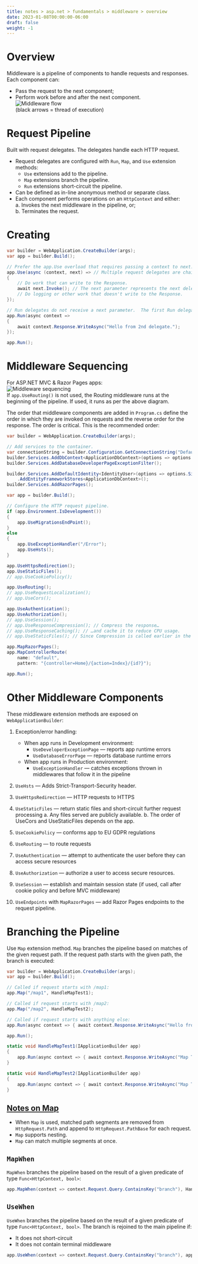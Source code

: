 ```yaml
---
title: notes > asp.net > fundamentals > middleware > overview
date: 2023-01-08T00:00:00-06:00
draft: false
weight: -1
---
```


# Overview
Middleware is a pipeline of components to handle requests and responses.  Each component can:
- Pass the request to the next component;
- Perform work before and after the next component.  
![Middleware flow](./middleware-flow.png)  
(black arrows = thread of execution)

# Request Pipeline
Built with request delegates.  The delegates handle each HTTP request.
- Request delegates are configured with `Run`, `Map`, and `Use` extension methods:
	- `Use` extensions add to the pipeline.
	- `Map` extensions branch the pipeline.
	- `Run` extensions short-circuit the pipeline.
- Can be defined as in-line anonymous method or separate class.
- Each component performs operations on an `HttpContext` and either:  
  a. Invokes the next middleware in the pipeline, or;  
  b. Terminates the request.  

# Creating
```cs
var builder = WebApplication.CreateBuilder(args);
var app = builder.Build();

// Prefer the app.Use overload that requires passing a context to next: it saves two internal per-request allocations versus its other overload.
app.Use(async (context, next) => // Multiple request delegates are chained with Use
{
    // Do work that can write to the Response.
    await next.Invoke(); // The next parameter represents the next delegate in the pipeline. If next is not called, the pipeline is short-circuited.
    // Do logging or other work that doesn't write to the Response.
});

// Run delegates do not receive a next parameter.  The first Run delegate is always terminal.  Any Use or Run delegates added after this one are not called:
app.Run(async context =>
{
    await context.Response.WriteAsync("Hello from 2nd delegate.");
});

app.Run();
```

# Middleware Sequencing
For ASP.NET MVC & Razor Pages apps:  
![Middleware sequencing](./middleware-sequencing.png)  
If `app.UseRouting()` is not used, the Routing middleware runs at the beginning of the pipeline.  If used, it runs as per the above diagram.

The order that middleware components are added in `Program.cs` define the order in which they are invoked on requests and the reverse order for the response.  The order is critical. This is the recommended order:
```cs
var builder = WebApplication.CreateBuilder(args);

// Add services to the container.
var connectionString = builder.Configuration.GetConnectionString("DefaultConnection");
builder.Services.AddDbContext<ApplicationDbContext>(options => options.UseSqlServer(connectionString));
builder.Services.AddDatabaseDeveloperPageExceptionFilter();

builder.Services.AddDefaultIdentity<IdentityUser>(options => options.SignIn.RequireConfirmedAccount = true)
    .AddEntityFrameworkStores<ApplicationDbContext>();
builder.Services.AddRazorPages();

var app = builder.Build();

// Configure the HTTP request pipeline.
if (app.Environment.IsDevelopment())
{
    app.UseMigrationsEndPoint();
}
else
{
    app.UseExceptionHandler("/Error");
    app.UseHsts();
}

app.UseHttpsRedirection();
app.UseStaticFiles();
// app.UseCookiePolicy();

app.UseRouting();
// app.UseRequestLocalization();
// app.UseCors();

app.UseAuthentication();
app.UseAuthorization();
// app.UseSession();
// app.UseResponseCompression(); // Compress the response…
// app.UseResponseCaching(); // …and cache it to reduce CPU usage.
// app.UseStaticFiles(); // Since Compression is called earlier in the pipeline, static files are also compressed.

app.MapRazorPages();
app.MapControllerRoute(
    name: "default",
    pattern: "{controller=Home}/{action=Index}/{id?}");

app.Run();
```
# Other Middleware Components
These middleware extension methods are exposed on `WebApplicationBuilder`:
1. Exception/error handling:
    - When app runs in Development environment:
        - `UseDeveloperExceptionPage` — reports app runtime errors
        - `UseDatabaseErrorPage` — reports database runtime errors
    - When app runs in Production environment:
        - `UseExceptionHandler` — catches exceptions thrown in middlewares that follow it in the pipeline

2. `UseHsts` — Adds Strict-Transport-Security header.
3. `UseHttpsRedirection` — HTTP requests to HTTPS
4. `UseStaticFiles` — return static files and short-circuit further request processing
    a. Any files served are publicly available.
    b. The order of UseCors and UseStaticFiles depends on the app.
5. `UseCookiePolicy` — conforms app to EU GDPR regulations
6. `UseRouting` — to route requests
7. `UseAuthentication` — attempt to authenticate the user before they can access secure resources
8. `UseAuthorization` — authorize a user to access secure resources.
9. `UseSession` — establish and maintain session state (if used, call after cookie policy and before MVC middleware)
10. `UseEndpoints` with `MapRazorPages` — add Razor Pages endpoints to the request pipeline.

# Branching the Pipeline
Use `Map` extension method.  `Map` branches the pipeline based on matches of the given request path.  If the request path starts with the given path, the branch is executed:
```cs
var builder = WebApplication.CreateBuilder(args);
var app = builder.Build();

// Called if request starts with /map1:
app.Map("/map1", HandleMapTest1); 

// Called if request starts with /map2:
app.Map("/map2", HandleMapTest2); 

// Called if request starts with anything else:
app.Run(async context => { await context.Response.WriteAsync("Hello from non-Map delegate.")) };

app.Run();

static void HandleMapTest1(IApplicationBuilder app)
{
    app.Run(async context => { await context.Response.WriteAsync("Map Test 1")) };
}

static void HandleMapTest2(IApplicationBuilder app) 
{
    app.Run(async context => { await context.Response.WriteAsync("Map Test 2")) };
}
```
## [Notes on Map](https://learn.microsoft.com/en-us/aspnet/core/fundamentals/middleware/?view=aspnetcore-7.0#branch-the-middleware-pipeline)
- When `Map` is used, matched path segments are removed from `HttpRequest.Path` and append to `HttpRequest.PathBase` for each request.
- `Map` supports nesting.
- `Map` can match multiple segments at once.

## `MapWhen`
`MapWhen` branches the pipeline based on the result of a given predicate of type `Func<HttpContext, bool>`:
```cs
app.MapWhen(context => context.Request.Query.ContainsKey("branch"), HandleBranch);
```	
## `UseWhen`
`UseWhen` branches the pipeline based on the result of a given predicate of type `Func<HttpContext, bool>`.  The branch is rejoined to the main pipeline if:
- It does not short-circuit
- It does not contain terminal middleware
```cs
app.UseWhen(context => context.Request.Query.ContainsKey("branch"), appBuilder => HandleBranchAndRejoin(appBuilder));
```
